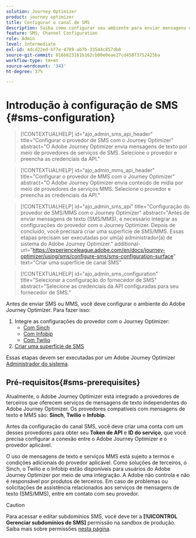 ```yaml
---
solution: Journey Optimizer
product: journey optimizer
title: Configurar o canal de SMS
description: Saiba como configurar seu ambiente para enviar mensagens de texto com o Journey Optimizer
feature: SMS, Channel Configuration
role: Admin
level: Intermediate
exl-id: 4dcd22ed-bf7e-4789-ab7b-33544c857db8
source-git-commit: 016b823161b162cb00e0eae27cd45873752425ba
workflow-type: tm+mt
source-wordcount: '343'
ht-degree: 37%

---
```


# Introdução à configuração de SMS {#sms-configuration}

>[!CONTEXTUALHELP]
>id="ajo_admin_sms_api_header"
>title="Configurar o provedor de SMS com o Journey Optimizer"
>abstract="O Adobe Journey Optimizer envia mensagens de texto por meio de provedores de serviços de SMS. Selecione o provedor e preencha as credenciais da API."

>[!CONTEXTUALHELP]
>id="ajo_admin_mms_api_header"
>title="Configurar o provedor de MMS com o Journey Optimizer"
>abstract="O Adobe Journey Optimizer envia conteúdo de mídia por meio de provedores de serviços MMS. Selecione o provedor e preencha as credenciais da API."

>[!CONTEXTUALHELP]
>id="ajo_admin_sms_api"
>title="Configuração do provedor de SMS/MMS com o Journey Optimizer"
>abstract="Antes de enviar mensagens de texto (SMS/MMS), é necessário integrar as configurações do provedor com o Journey Optimizer. Depois de concluído, você precisará criar uma superfície de SMS/MMS. Essas etapas precisam ser executadas por um(a) administrador(a) de sistema do Adobe Journey Optimizer."
>additional-url="https://experienceleague.adobe.com/en/docs/journey-optimizer/using/sms/configure-sms/sms-configuration-surface" text="Criar uma superfície de canal SMS"

>[!CONTEXTUALHELP]
>id="ajo_admin_sms_configuration"
>title="Selecionar a configuração do fornecedor de SMS"
>abstract="Selecione as credenciais da API configuradas para seu fornecedor de SMS."

Antes de enviar SMS ou MMS, você deve configurar o ambiente do Adobe Journey Optimizer. Para fazer isso:

1. Integre as configurações do provedor com o Journey Optimizer:
   * [Com Sinch](sms-configuration-sinch.md)
   * [Com Infobip](sms-configuration-infobip.md)
   * [Com Twilio](sms-configuration-twilio.md)
1. [Criar uma superfície de SMS](#message-preset-sms)

Essas etapas devem ser executadas por um Adobe Journey Optimizer [Administrador do sistema](../start/path/administrator.md).

## Pré-requisitos{#sms-prerequisites}

Atualmente, o Adobe Journey Optimizer está integrado a provedores de terceiros que oferecem serviços de mensagens de texto independentes do Adobe Journey Optimizer. Os provedores compatíveis com mensagens de texto e MMS são: **Sinch**, **Twilio** e **Infobip**.

Antes da configuração do canal SMS, você deve criar uma conta com um desses provedores para obter seu **Token de API** e **ID do serviço**, que você precisa configurar a conexão entre o Adobe Journey Optimizer e o provedor aplicável.

O uso de mensagens de texto e serviços MMS está sujeito a termos e condições adicionais do provedor aplicável. Como soluções de terceiros, o Sinch, o Twilio e o Infobip estão disponíveis para usuários do Adobe Journey Optimizer por meio de uma integração. A Adobe não controla e não é responsável por produtos de terceiros. Em caso de problemas ou solicitações de assistência relacionados aos serviços de mensagens de texto (SMS/MMS), entre em contato com seu provedor.

>[!CAUTION]
>
>Para acessar e editar subdomínios SMS, você deve ter a **[!UICONTROL Gerenciar subdomínios de SMS]** permissão na sandbox de produção. Saiba mais sobre permissões [nesta página](../administration/high-low-permissions.md#administration-permissions).
>

